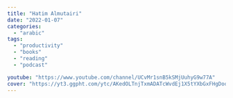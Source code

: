 ```yaml
---
title: "Hatim Almutairi"
date: "2022-01-07"
categories:
  - "arabic"
tags:
  - "productivity"
  - "books"
  - "reading"
  - "podcast"

youtube: "https://www.youtube.com/channel/UCvMr1snB5kSMjUuhyG9w77A"
cover: "https://yt3.ggpht.com/ytc/AKedOLTnjTxmADATcWvdEj1X5tYXbGxFHgDoqlMmhXC2jA=s88-c-k-c0x00ffffff-no-rj"
---
```

